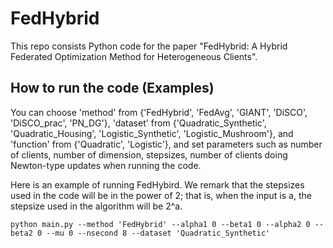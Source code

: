 # FedHybrid

This repo consists Python code for the paper "FedHybrid: A Hybrid Federated Optimization Method for Heterogeneous Clients".

## How to run the code (Examples)
You can choose 'method' from {'FedHybrid', 'FedAvg', 'GIANT', 'DiSCO', 'DiSCO_prac', 'PN_DG'}, 'dataset' from {'Quadratic_Synthetic', 'Quadratic_Housing', 'Logistic_Synthetic', 'Logistic_Mushroom'}, and 'function' from {'Quadratic', 'Logistic'}, and set parameters such as number of clients, number of dimension, stepsizes, number of clients doing Newton-type updates when running the code.

Here is an example of running FedHybird. We remark that the stepsizes used in the code will be in the power of 2; that is, when the input is a, the stepsize used in the algorithm will be 2^a.
```
python main.py --method 'FedHybrid' --alpha1 0 --beta1 0 --alpha2 0 --beta2 0 --mu 0 --nsecond 8 --dataset 'Quadratic_Synthetic'
```
